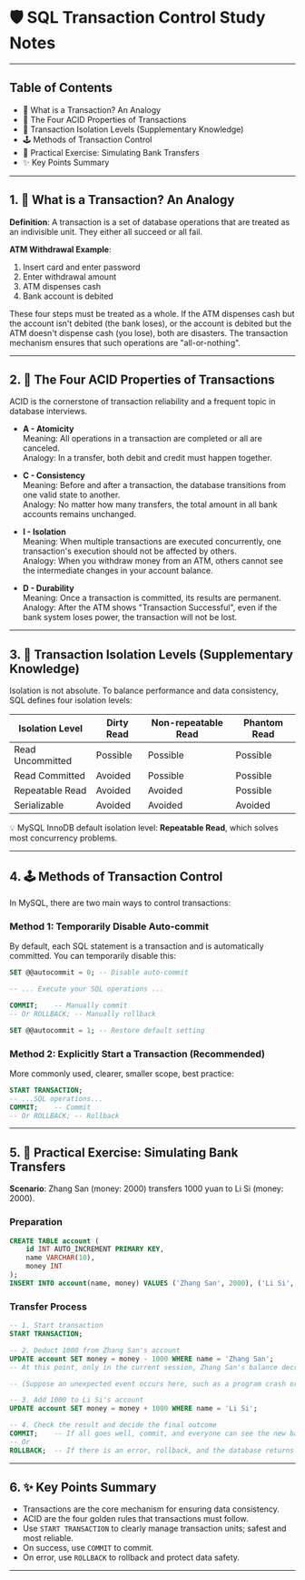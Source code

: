 # 🛡️ SQL Transaction Control Study Notes

---

## Table of Contents

- 🤔 What is a Transaction? An Analogy
- 💎 The Four ACID Properties of Transactions
- 🚦 Transaction Isolation Levels (Supplementary Knowledge)
- 🕹️ Methods of Transaction Control
- 🏦 Practical Exercise: Simulating Bank Transfers
- ✨ Key Points Summary

---

## 1. 🤔 What is a Transaction? An Analogy

**Definition**: A transaction is a set of database operations that are treated as an indivisible unit. They either all succeed or all fail.

**ATM Withdrawal Example**:

1. Insert card and enter password
2. Enter withdrawal amount
3. ATM dispenses cash
4. Bank account is debited

These four steps must be treated as a whole. If the ATM dispenses cash but the account isn't debited (the bank loses), or the account is debited but the ATM doesn't dispense cash (you lose), both are disasters. The transaction mechanism ensures that such operations are "all-or-nothing".

---

## 2. 💎 The Four ACID Properties of Transactions

ACID is the cornerstone of transaction reliability and a frequent topic in database interviews.

- **A - Atomicity**  
  Meaning: All operations in a transaction are completed or all are canceled.  
  Analogy: In a transfer, both debit and credit must happen together.

- **C - Consistency**  
  Meaning: Before and after a transaction, the database transitions from one valid state to another.  
  Analogy: No matter how many transfers, the total amount in all bank accounts remains unchanged.

- **I - Isolation**  
  Meaning: When multiple transactions are executed concurrently, one transaction's execution should not be affected by others.  
  Analogy: When you withdraw money from an ATM, others cannot see the intermediate changes in your account balance.

- **D - Durability**  
  Meaning: Once a transaction is committed, its results are permanent.  
  Analogy: After the ATM shows "Transaction Successful", even if the bank system loses power, the transaction will not be lost.

---

## 3. 🚦 Transaction Isolation Levels (Supplementary Knowledge)

Isolation is not absolute. To balance performance and data consistency, SQL defines four isolation levels:

| Isolation Level             | Dirty Read | Non-repeatable Read | Phantom Read |
|----------------------------|------------|---------------------|--------------|
| Read Uncommitted           | Possible   | Possible            | Possible     |
| Read Committed             | Avoided    | Possible            | Possible     |
| Repeatable Read            | Avoided    | Avoided             | Possible     |
| Serializable               | Avoided    | Avoided             | Avoided      |

💡 MySQL InnoDB default isolation level: **Repeatable Read**, which solves most concurrency problems.

---

## 4. 🕹️ Methods of Transaction Control

In MySQL, there are two main ways to control transactions:

### Method 1: Temporarily Disable Auto-commit

By default, each SQL statement is a transaction and is automatically committed. You can temporarily disable this:

```sql
SET @@autocommit = 0; -- Disable auto-commit

-- ... Execute your SQL operations ...

COMMIT;    -- Manually commit
-- Or ROLLBACK; -- Manually rollback

SET @@autocommit = 1; -- Restore default setting
```

### Method 2: Explicitly Start a Transaction (Recommended)

More commonly used, clearer, smaller scope, best practice:

```sql
START TRANSACTION;
-- ...SQL operations...
COMMIT;    -- Commit
-- Or ROLLBACK; -- Rollback
```

---

## 5. 🏦 Practical Exercise: Simulating Bank Transfers

**Scenario**: Zhang San (money: 2000) transfers 1000 yuan to Li Si (money: 2000).

### Preparation

```sql
CREATE TABLE account (
    id INT AUTO_INCREMENT PRIMARY KEY,
    name VARCHAR(10),
    money INT
);
INSERT INTO account(name, money) VALUES ('Zhang San', 2000), ('Li Si', 2000);
```

### Transfer Process

```sql
-- 1. Start transaction
START TRANSACTION;

-- 2. Deduct 1000 from Zhang San's account
UPDATE account SET money = money - 1000 WHERE name = 'Zhang San';
-- At this point, only in the current session, Zhang San's balance decreases; others cannot see it.

-- (Suppose an unexpected event occurs here, such as a program crash or network interruption)

-- 3. Add 1000 to Li Si's account
UPDATE account SET money = money + 1000 WHERE name = 'Li Si';

-- 4. Check the result and decide the final outcome
COMMIT;    -- If all goes well, commit, and everyone can see the new balance
-- Or
ROLLBACK;  -- If there is an error, rollback, and the database returns to the state before the transaction started
```

---

## 6. ✨ Key Points Summary

- Transactions are the core mechanism for ensuring data consistency.
- ACID are the four golden rules that transactions must follow.
- Use `START TRANSACTION` to clearly manage transaction units; safest and most reliable.
- On success, use `COMMIT` to commit.
- On error, use `ROLLBACK` to rollback and protect data safety.

---